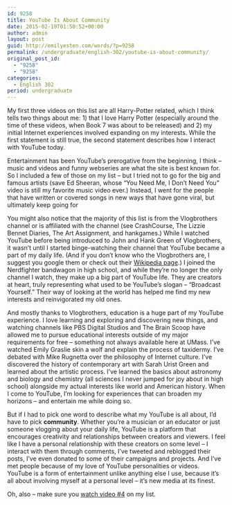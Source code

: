 ```yaml
---
id: 9258
title: YouTube Is About Community
date: 2015-02-19T01:50:52+00:00
author: admin
layout: post
guid: http://emilyesten.com/words/?p=9258
permalink: /undergraduate/english-302/youtube-is-about-community/
original_post_id:
  - "9258"
  - "9258"
categories:
  - English 302
period: undergraduate
---
```

<!--YouTube Error: bad URL entered-->

My first three videos on this list are all Harry-Potter related, which I think tells two things about me: 1) that I love Harry Potter (especially around the time of these videos, when Book 7 was about to be released) and 2) my initial Internet experiences involved expanding on my interests. While the first statement is still true, the second statement describes how I interact with YouTube today.

Entertainment has been YouTube&#8217;s prerogative from the beginning, I think &#8211; music and videos and funny webseries are what the site is best known for. So I included a few of those on my list &#8211; but I tried not to go for the big and famous artists (save Ed Sheeran, whose &#8220;You Need Me, I Don&#8217;t Need You&#8221; video is still my favorite music video ever.) Instead, I went for the people that have written or covered songs in new ways that have gone viral, but ultimately keep going for

You might also notice that the majority of this list is from the Vlogbrothers channel or is affiliated with the channel (see CrashCourse, The Lizzie Bennet Diaries, The Art Assignment, and hankgames.) While I watched YouTube before being introduced to John and Hank Green of Vlogbrothers, it wasn&#8217;t until I started binge-watching their channel that YouTube became a part of my daily life. (And if you don&#8217;t know who the Vlogbrothers are, I suggest you google them or check out their [Wikipedia page](http://en.wikipedia.org/wiki/VlogBrothers).) I joined the Nerdfighter bandwagon in high school, and while they&#8217;re no longer the only channel I watch, they make up a big part of YouTube life. They are creators at heart, truly representing what used to be YouTube&#8217;s slogan &#8211; &#8220;Broadcast Yourself.&#8221; Their way of looking at the world has helped me find my new interests and reinvigorated my old ones.

And mostly thanks to Vlogbrothers, education is a huge part of my YouTube experience. I love learning and exploring and discovering new things, and watching channels like PBS Digital Studios and The Brain Scoop have allowed me to pursue educational interests outside of my major requirements for free &#8211; something not always available here at UMass. I&#8217;ve watched Emily Graslie skin a wolf and explain the process of taxidermy. I&#8217;ve debated with Mike Rugnetta over the philosophy of Internet culture. I&#8217;ve discovered the history of contemporary art with Sarah Urist Green and learned about the artistic process. I&#8217;ve learned the basics about astronomy and biology and chemistry (all sciences I never jumped for joy about in high school) alongside my actual interests like world and American history. When I come to YouTube, I&#8217;m looking for experiences that can broaden my horizons &#8211; and entertain me while doing so.

But if I had to pick one word to describe what my YouTube is all about, I&#8217;d have to pick **community**. Whether you&#8217;re a musician or an educator or just someone vlogging about your daily life, YouTube is a platform that encourages creativity and relationships between creators and viewers. I feel like I have a personal relationship with these creators on some level &#8211; I interact with them through comments, I&#8217;ve tweeted and reblogged their posts, I&#8217;ve even donated to some of their campaigns and projects. And I&#8217;ve met people because of my love of YouTube personalities or videos. YouTube is a form of entertainment unlike anything else I use, because it&#8217;s all about involving myself at a personal level &#8211; it&#8217;s new media at its finest.

Oh, also &#8211; make sure you [watch video #4](https://www.youtube.com/watch?v=dQw4w9WgXcQ&list=PLjYx3V-2ouwAbefrAhv0uxOXvs8v8AnN2&index=4) on my list.
